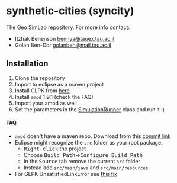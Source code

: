 # synthetic-cities (syncity)

The Geo SimLab repository. For more info contact: 
 - Itzhak Benenson <bennya@tauex.tau.ac.il>
 - Golan Ben-Dor <golanben@mail.tau.ac.il>
 
## Installation
1. Clone the repository
2. Import to eclipse as a maven project
3. Install GLPK from [here][3]
3. Install `amod` 1.9.1 (check the FAQ)
4. Import your amod as well
5. Set the parameters in the [SimulationRunner](src/main/java/syncity/SimulationRunner.java) class and run it :)
 
#### FAQ
- `amod` doen't have a maven repo. Download from this [commit link][1]
- Eclipse might recognize the `src` folder as your root package: 
  - <kbd>Right-click</kbd> the project 
  - Choose <kbd>Build Path</kbd>-><kbd>Configure Build Path</kbd>
  - In the <kbd>Source</kbd> tab remove the current `src` folder
  - Instead add `src/main/java` and `src/main/resources` 
- For GLPK UnsatisfiedLinkError see [this fix][2]
 
 
[1]: https://github.com/amodeus-science/amod/tree/f80ba30884ac3c50af4cca9eef155a963f273ada
[2]: https://stackoverflow.com/questions/29923476/glpk-java-java-lang-unsatisfiedlinkerror-cant-find-dependent-libraries/30999011#30999011
[3]: http://glpk-java.sourceforge.net/gettingStarted.html
